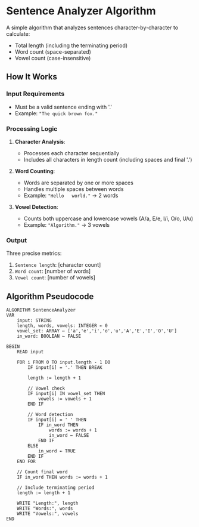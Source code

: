 # Sentence Analyzer Algorithm

A simple algorithm that analyzes sentences character-by-character to calculate:
- Total length (including the terminating period)
- Word count (space-separated)
- Vowel count (case-insensitive)

## How It Works

### Input Requirements
- Must be a valid sentence ending with '.' 
- Example: `"The quick brown fox."`

### Processing Logic
1. **Character Analysis**:
   - Processes each character sequentially
   - Includes all characters in length count (including spaces and final '.')

2. **Word Counting**:
   - Words are separated by one or more spaces
   - Handles multiple spaces between words
   - Example: `"Hello   world."` → 2 words

3. **Vowel Detection**:
   - Counts both uppercase and lowercase vowels (A/a, E/e, I/i, O/o, U/u)
   - Example: `"Algorithm."` → 3 vowels

### Output
Three precise metrics:
1. `Sentence length`: [character count]
2. `Word count`: [number of words]
3. `Vowel count`: [number of vowels]

## Algorithm Pseudocode

```pseudocode
ALGORITHM SentenceAnalyzer
VAR
    input: STRING
    length, words, vowels: INTEGER ← 0
    vowel_set: ARRAY ← ['a','e','i','o','u','A','E','I','O','U']
    in_word: BOOLEAN ← FALSE

BEGIN
    READ input
    
    FOR i FROM 0 TO input.length - 1 DO
        IF input[i] = '.' THEN BREAK
        
        length := length + 1
        
        // Vowel check
        IF input[i] IN vowel_set THEN
            vowels := vowels + 1
        END IF
        
        // Word detection
        IF input[i] = ' ' THEN
            IF in_word THEN
                words := words + 1
                in_word ← FALSE
            END IF
        ELSE
            in_word ← TRUE
        END IF
    END FOR
    
    // Count final word
    IF in_word THEN words := words + 1
    
    // Include terminating period
    length := length + 1
    
    WRITE "Length:", length
    WRITE "Words:", words
    WRITE "Vowels:", vowels
END
